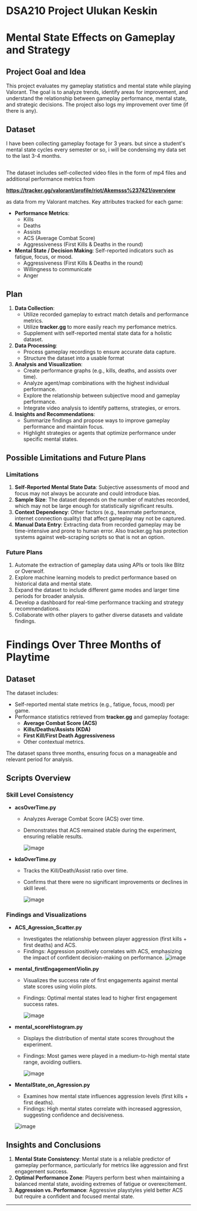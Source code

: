 # DSA210 Project Ulukan Keskin
# Mental State Effects on Gameplay and Strategy

## **Project Goal and Idea**
This project evaluates my gameplay statistics and mental state while playing Valorant. The goal is to analyze trends, identify areas for improvement, and understand the relationship between gameplay performance, mental state, and strategic decisions. The project also logs my improvement over time (if there is any).

## **Dataset**
I have been collecting gameplay footage for 3 years. but since a student's mental state cycles every semester or so, i will be condensing my data set to the last 3-4 months.
##
The dataset includes self-collected video files in the form of mp4 files and additional performance metrics from

**https://tracker.gg/valorant/profile/riot/Akemsss%237421/overview**

as data from my Valorant matches. Key attributes tracked for each game:

- **Performance Metrics**: 
  - Kills
  - Deaths
  - Assists
  - ACS (Average Combat Score)
  - Aggressiveness (First Kills & Deaths in the round)
- **Mental State / Decision Making**: Self-reported indicators such as fatigue, focus, or mood.
  - Aggressiveness (First Kills & Deaths in the round)
  - Willingness to communicate
  - Anger

## **Plan**
1. **Data Collection**: 
   - Utilize recorded gameplay to extract match details and performance metrics.
   - Utilize **tracker.gg** to more easily reach my perfomance metrics.
   - Supplement with self-reported mental state data for a holistic dataset.
2. **Data Processing**: 
   - Process gameplay recordings to ensure accurate data capture.
   - Structure the dataset into a usable format
3. **Analysis and Visualization**:
   - Create performance graphs (e.g., kills, deaths, and assists over time).
   - Analyze agent/map combinations with the highest individual performance.
   - Explore the relationship between subjective mood and gameplay performance.
   - Integrate video analysis to identify patterns, strategies, or errors.
4. **Insights and Recommendations**: 
   - Summarize findings and propose ways to improve gameplay performance and maintain focus.
   - Highlight strategies or agents that optimize performance under specific mental states.

## **Possible Limitations and Future Plans**
### **Limitations**
1. **Self-Reported Mental State Data**: Subjective assessments of mood and focus may not always be accurate and could introduce bias.
2. **Sample Size**: The dataset depends on the number of matches recorded, which may not be large enough for statistically significant results.
3. **Context Dependency**: Other factors (e.g., teammate performance, internet connection quality) that affect gameplay may not be captured.
4. **Manual Data Entry**: Extracting data from recorded gameplay may be time-intensive and prone to human error. Also tracker.gg has protection systems against web-scraping scripts so that is not an option.


### **Future Plans**
1. Automate the extraction of gameplay data using APIs or tools like Blitz or Overwolf.
2. Explore machine learning models to predict performance based on historical data and mental state.
3. Expand the dataset to include different game modes and larger time periods for broader analysis.
4. Develop a dashboard for real-time performance tracking and strategy recommendations.
5. Collaborate with other players to gather diverse datasets and validate findings.

# Findings Over Three Months of Playtime
## **Dataset**
The dataset includes:
- Self-reported mental state metrics (e.g., fatigue, focus, mood) per game.
- Performance statistics retrieved from **tracker.gg** and gameplay footage:
  - **Average Combat Score (ACS)**
  - **Kills/Deaths/Assists (KDA)**
  - **First Kill/First Death Aggressiveness**
  - Other contextual metrics.

The dataset spans three months, ensuring focus on a manageable and relevant period for analysis.

## **Scripts Overview**
### **Skill Level Consistency**
- **acsOverTime.py**
  - Analyzes Average Combat Score (ACS) over time.
  - Demonstrates that ACS remained stable during the experiment, ensuring reliable results.

    ![image](https://github.com/user-attachments/assets/757b489c-1351-4bb2-99df-7aa85df4dbb6)
    
- **kdaOverTime.py**
  - Tracks the Kill/Death/Assist ratio over time.
  - Confirms that there were no significant improvements or declines in skill level.
 
    ![image](https://github.com/user-attachments/assets/f6aa7b62-5d1e-4ad3-afaf-87339988d8a4)
    

### **Findings and Visualizations**
- **ACS_Agression_Scatter.py**
  - Investigates the relationship between player aggression (first kills + first deaths) and ACS.
  - Findings: Aggression positively correlates with ACS, emphasizing the impact of confident decision-making on performance.
    ![image](https://github.com/user-attachments/assets/71a7472a-ae37-4aec-8c89-3451c18a0ad9)
- **mental_firstEngagementViolin.py**
  - Visualizes the success rate of first engagements against mental state scores using violin plots.
  - Findings: Optimal mental states lead to higher first engagement success rates.
 
    ![image](https://github.com/user-attachments/assets/99b738e7-9775-4735-8ea7-1d6074513209)

    
- **mental_scoreHistogram.py**
  - Displays the distribution of mental state scores throughout the experiment.
  - Findings: Most games were played in a medium-to-high mental state range, avoiding outliers.

    ![image](https://github.com/user-attachments/assets/b07f56fb-addc-4c3c-bfaf-fdcda850bda5)
 
- **MentalState_on_Agression.py**
  - Examines how mental state influences aggression levels (first kills + first deaths).
  - Findings: High mental states correlate with increased aggression, suggesting confidence and decisiveness.
  
  ![image](https://github.com/user-attachments/assets/d584eee2-a47f-4cba-9c1b-c2824cb52f27)


## **Insights and Conclusions**
1. **Mental State Consistency**: Mental state is a reliable predictor of gameplay performance, particularly for metrics like aggression and first engagement success.
2. **Optimal Performance Zone**: Players perform best when maintaining a balanced mental state, avoiding extremes of fatigue or overexcitement.
3. **Aggression vs. Performance**: Aggressive playstyles yield better ACS but require a confident and focused mental state.


---


